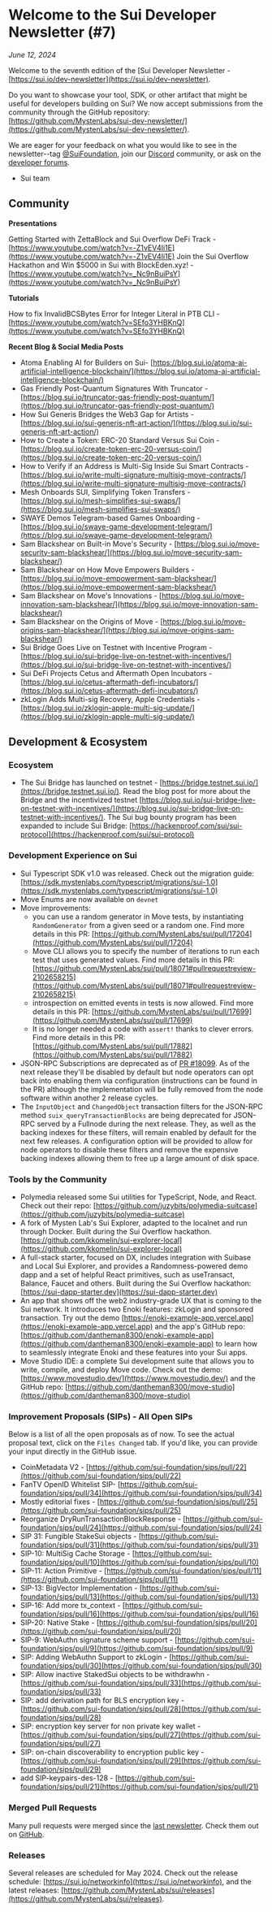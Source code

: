 # Welcome to the Sui Developer Newsletter (#7)

_June 12, 2024_

Welcome to the seventh edition of the [Sui Developer Newsletter - [https://sui.io/dev-newsletter](https://sui.io/dev-newsletter).

Do you want to showcase your tool, SDK, or other artifact that might be useful for developers building on Sui? We now accept submissions from the community through the GitHub repository: [https://github.com/MystenLabs/sui-dev-newsletter/](https://github.com/MystenLabs/sui-dev-newsletter/).

We are eager for your feedback on what you would like to see in the newsletter--tag [@SuiFoundation](https://twitter.com/@SuiFoundation), join our [Discord](https://discord.gg/sui) community, or ask on the [developer forums](https://forums.sui.io/).

- Sui team

## Community

**Presentations**

Getting Started with ZettaBlock and Sui Overflow DeFi Track - [https://www.youtube.com/watch?v=-Z1vEV4Ii1E](https://www.youtube.com/watch?v=-Z1vEV4Ii1E)
Join the Sui Overflow Hackathon and Win $5000 in Sui with BlockEden.xyz! - [https://www.youtube.com/watch?v=_Nc9nBuiPsY](https://www.youtube.com/watch?v=_Nc9nBuiPsY)

**Tutorials**

 How to fix InvalidBCSBytes Error for Integer Literal in PTB CLI - [https://www.youtube.com/watch?v=SEfo3YHBKnQ](https://www.youtube.com/watch?v=SEfo3YHBKnQ)

**Recent Blog & Social Media Posts**

* Atoma Enabling AI for Builders on Sui- [https://blog.sui.io/atoma-ai-artificial-intelligence-blockchain/](https://blog.sui.io/atoma-ai-artificial-intelligence-blockchain/)
* Gas Friendly Post-Quantum Signatures With Truncator - [https://blog.sui.io/truncator-gas-friendly-post-quantum/](https://blog.sui.io/truncator-gas-friendly-post-quantum/)
* How Sui Generis Bridges the Web3 Gap for Artists - [https://blog.sui.io/sui-generis-nft-art-action/](https://blog.sui.io/sui-generis-nft-art-action/)
* How to Create a Token: ERC-20 Standard Versus Sui Coin - [https://blog.sui.io/create-token-erc-20-versus-coin/](https://blog.sui.io/create-token-erc-20-versus-coin/)
* How to Verify if an Address is Multi-Sig Inside Sui Smart Contracts - [https://blog.sui.io/write-multi-signature-multisig-move-contracts/](https://blog.sui.io/write-multi-signature-multisig-move-contracts/)
* Mesh Onboards SUI, Simplifying Token Transfers - [https://blog.sui.io/mesh-simplifies-sui-swaps/](https://blog.sui.io/mesh-simplifies-sui-swaps/)
* SWAYE Demos Telegram-based Games Onboarding - [https://blog.sui.io/swaye-game-development-telegram/](https://blog.sui.io/swaye-game-development-telegram/)
* Sam Blackshear on Built-in Move's Security - [https://blog.sui.io/move-security-sam-blackshear/](https://blog.sui.io/move-security-sam-blackshear/)
* Sam Blackshear on How Move Empowers Builders - [https://blog.sui.io/move-empowerment-sam-blackshear/](https://blog.sui.io/move-empowerment-sam-blackshear/)
* Sam Blackshear on Move's Innovations - [https://blog.sui.io/move-innovation-sam-blackshear/](https://blog.sui.io/move-innovation-sam-blackshear/)
* Sam Blackshear on the Origins of Move - [https://blog.sui.io/move-origins-sam-blackshear/](https://blog.sui.io/move-origins-sam-blackshear/)
* Sui Bridge Goes Live on Testnet with Incentive Program - [https://blog.sui.io/sui-bridge-live-on-testnet-with-incentives/](https://blog.sui.io/sui-bridge-live-on-testnet-with-incentives/)
* Sui DeFi Projects Cetus and Aftermath Open Incubators - [https://blog.sui.io/cetus-aftermath-defi-incubators/](https://blog.sui.io/cetus-aftermath-defi-incubators/)
* zkLogin Adds Multi-sig Recovery, Apple Credentials - [https://blog.sui.io/zklogin-apple-multi-sig-update/](https://blog.sui.io/zklogin-apple-multi-sig-update/)

## Development & Ecosystem
### Ecosystem
* The Sui Bridge has launched on testnet - [https://bridge.testnet.sui.io/](https://bridge.testnet.sui.io/). Read the blog post for more about the Bridge and the incentivized testnet [https://blog.sui.io/sui-bridge-live-on-testnet-with-incentives/](https://blog.sui.io/sui-bridge-live-on-testnet-with-incentives/). The Sui bug bounty program has been expanded to include Sui Bridge: [https://hackenproof.com/sui/sui-protocol](https://hackenproof.com/sui/sui-protocol)  

### Development Experience on Sui

* Sui Typescript SDK v1.0 was released. Check out the migration guide: [https://sdk.mystenlabs.com/typescript/migrations/sui-1.0](https://sdk.mystenlabs.com/typescript/migrations/sui-1.0)
* Move Enums are now available on `devnet`
* Move improvements:
  * you can use a random generator in Move tests, by instantiating `RandomGenerator` from a given seed or a random one. Find more details in this PR: [https://github.com/MystenLabs/sui/pull/17204](https://github.com/MystenLabs/sui/pull/17204)
  * Move CLI allows you to specify the number of iterations to run each test that uses generated values. Find more details in this PR: [https://github.com/MystenLabs/sui/pull/18071#pullrequestreview-2102658215](https://github.com/MystenLabs/sui/pull/18071#pullrequestreview-2102658215)
  * introspection on emitted events in tests is now allowed. Find more details in this PR: [https://github.com/MystenLabs/sui/pull/17699](https://github.com/MystenLabs/sui/pull/17699)
  * It is no longer needed a code with `assert!` thanks to clever errors. Find more details in this PR: [https://github.com/MystenLabs/sui/pull/17882](https://github.com/MystenLabs/sui/pull/17882)
* JSON-RPC Subscriptions are deprecated as of [PR #18099](https://github.com/MystenLabs/sui/pull/18099). As of the next release they'll be disabled by default but node operators can opt back into enabling them via configuration (instructions can be found in the PR) although the implementation will be fully removed from the node software within another 2 release cycles.
* The `InputObject` and `ChangedObject` transaction filters for the JSON-RPC method `suix_queryTransactionBlocks` are being deprecated for JSON-RPC served by a Fullnode during the next release. They, as well as the backing indexes for these filters, will remain enabled by default for the next few releases. A configuration option will be provided to allow for node operators to disable these filters and remove the expensive backing indexes allowing them to free up a large amount of disk space.


### Tools by the Community

* Polymedia released some Sui utilities for TypeScript, Node, and React. Check out their repo: [https://github.com/juzybits/polymedia-suitcase](https://github.com/juzybits/polymedia-suitcase)
* A fork of Mysten Lab's Sui Explorer, adapted to the localnet and run through Docker. Built during the Sui Overflow hackathon. [https://github.com/kkomelin/sui-explorer-local](https://github.com/kkomelin/sui-explorer-local) 
* A full-stack starter, focused on DX, includes integration with Suibase and Local Sui Explorer, and provides a Randomness-powered demo dapp and a set of helpful React primitives, such as useTransact, Balance, Faucet and others. Built during the Sui Overflow hackathon: [https://sui-dapp-starter.dev](https://sui-dapp-starter.dev)
* An app that shows off the web2 industry-grade UX that is coming to the Sui network. It introduces two Enoki features: zkLogin and sponsored transaction. Try out the demo [https://enoki-example-app.vercel.app](https://enoki-example-app.vercel.app) and the app's GitHub repo: [https://github.com/dantheman8300/enoki-example-app](https://github.com/dantheman8300/enoki-example-app) to learn how to seamlessly integrate Enoki and these features into your Sui apps.
* Move Studio IDE: a complete Sui development suite that allows you to write, compile, and deploy Move code. Check out the demo: [https://www.movestudio.dev/](https://www.movestudio.dev/) and the GitHub repo: [https://github.com/dantheman8300/move-studio](https://github.com/dantheman8300/move-studio)

### Improvement Proposals (SIPs) - All Open SIPs

Below is a list of all the open proposals as of now. To see the actual proposal text, click on the `Files Changed` tab. If you'd like, you can provide your input directly in the GitHub issue.

* CoinMetadata V2 - [https://github.com/sui-foundation/sips/pull/22](https://github.com/sui-foundation/sips/pull/22)
* FanTV OpenID Whitelist SIP- [https://github.com/sui-foundation/sips/pull/34](https://github.com/sui-foundation/sips/pull/34)
* Mostly editorial fixes - [https://github.com/sui-foundation/sips/pull/25](https://github.com/sui-foundation/sips/pull/25)
* Reorganize DryRunTransactionBlockResponse - [https://github.com/sui-foundation/sips/pull/24](https://github.com/sui-foundation/sips/pull/24)
* SIP 31: Fungible StakeSui objects - [https://github.com/sui-foundation/sips/pull/31](https://github.com/sui-foundation/sips/pull/31)
* SIP-10: MultiSig Cache Storage - [https://github.com/sui-foundation/sips/pull/10](https://github.com/sui-foundation/sips/pull/10)
* SIP-11: Action Primitive - [https://github.com/sui-foundation/sips/pull/11](https://github.com/sui-foundation/sips/pull/11)
* SIP-13: BigVector Implementation - [https://github.com/sui-foundation/sips/pull/13](https://github.com/sui-foundation/sips/pull/13)
* SIP-16: Add more tx_context - [https://github.com/sui-foundation/sips/pull/16](https://github.com/sui-foundation/sips/pull/16)
* SIP-20: Native Stake - [https://github.com/sui-foundation/sips/pull/20](https://github.com/sui-foundation/sips/pull/20)
* SIP-9: WebAuthn signature scheme support - [https://github.com/sui-foundation/sips/pull/9](https://github.com/sui-foundation/sips/pull/9)
* SIP: Adding WebAuthn Support to zkLogin - [https://github.com/sui-foundation/sips/pull/30](https://github.com/sui-foundation/sips/pull/30)
* SIP: Allow inactive StakedSui objects to be withdrawhn - [https://github.com/sui-foundation/sips/pull/33](https://github.com/sui-foundation/sips/pull/33)
* SIP: add derivation path for BLS encryption key - [https://github.com/sui-foundation/sips/pull/28](https://github.com/sui-foundation/sips/pull/28)
* SIP: encryption key server for non private key wallet - [https://github.com/sui-foundation/sips/pull/27](https://github.com/sui-foundation/sips/pull/27)
* SIP: on-chain discoverability to encryption public key - [https://github.com/sui-foundation/sips/pull/29](https://github.com/sui-foundation/sips/pull/29)
* add SIP-keypairs-des-128 - [https://github.com/sui-foundation/sips/pull/21](https://github.com/sui-foundation/sips/pull/21)

### Merged Pull Requests

Many pull requests were merged since the [last newsletter](https://sui-23860326.hs-sites.com/sui-dev-newsletter-6). Check them out on [GitHub](https://github.com/search?q=is%3Apr%20-author%3Aapp%2Fsui-merge-bot%20org%3Amystenlabs%20repo%3Asui%20is%3Amerged%20merged%3A2024-05-07..2024-06-16&type=pullrequests).

### Releases

Several releases are scheduled for May 2024. Check out the release schedule: [https://sui.io/networkinfo](https://sui.io/networkinfo), and the latest releases: [https://github.com/MystenLabs/sui/releases](https://github.com/MystenLabs/sui/releases).
